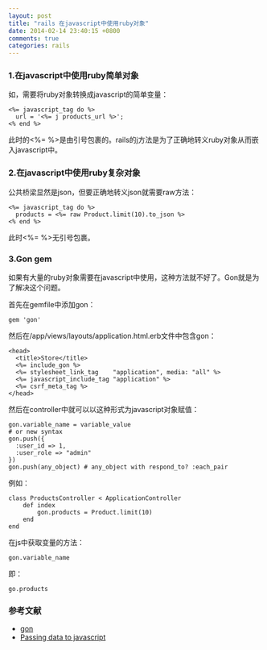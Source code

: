 ```yaml
---
layout: post
title: "rails 在javascript中使用ruby对象"
date: 2014-02-14 23:40:15 +0800
comments: true
categories: rails
---
```


### 1.在javascript中使用ruby简单对象

如，需要将ruby对象转换成javascript的简单变量：

	<%= javascript_tag do %>
	  url = '<%= j products_url %>';
	<% end %>

此时的<%=  %>是由引号包裹的。rails的j方法是为了正确地转义ruby对象从而嵌入javascript中。

<!-- more -->

### 2.在javascript中使用ruby复杂对象

公共桥梁显然是json，但要正确地转义json就需要raw方法：

	<%= javascript_tag do %>
	  products = <%= raw Product.limit(10).to_json %>
	<% end %>

此时<%= %>无引号包裹。

### 3.Gon gem

如果有大量的ruby对象需要在javascript中使用，这种方法就不好了。Gon就是为了解决这个问题。

首先在gemfile中添加gon：

	gem 'gon'

然后在/app/views/layouts/application.html.erb文件中包含gon：

	<head>
	  <title>Store</title>
	  <%= include_gon %>
	  <%= stylesheet_link_tag    "application", media: "all" %>
	  <%= javascript_include_tag "application" %>
	  <%= csrf_meta_tag %>
	</head>

然后在controller中就可以以这种形式为javascript对象赋值：

	gon.variable_name = variable_value
	# or new syntax
	gon.push({
	  :user_id => 1,
	  :user_role => "admin"
	})
	gon.push(any_object) # any_object with respond_to? :each_pair

例如：

	class ProductsController < ApplicationController
		def index
			gon.products = Product.limit(10)
		end
	end
	
在js中获取变量的方法：

	gon.variable_name

即：

	go.products

### 参考文献

* [gon](https://github.com/gazay/gon)
* [Passing data to javascript](http://railscasts.com/episodes/324-passing-data-to-javascript?view=asciicast)